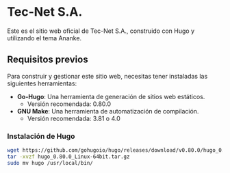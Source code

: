 # Tec-Net S.A.

Este es el sitio web oficial de Tec-Net S.A., construido con Hugo y utilizando el tema Ananke.

## Requisitos previos

Para construir y gestionar este sitio web, necesitas tener instaladas las siguientes herramientas:

- **Go-Hugo**: Una herramienta de generación de sitios web estáticos.
  - Versión recomendada: 0.80.0
- **GNU Make**: Una herramienta de automatización de compilación.
  - Versión recomendada: 3.81 o 4.0

### Instalación de Hugo

```sh
wget https://github.com/gohugoio/hugo/releases/download/v0.80.0/hugo_0.80.0_Linux-64bit.tar.gz
tar -xvzf hugo_0.80.0_Linux-64bit.tar.gz
sudo mv hugo /usr/local/bin/

